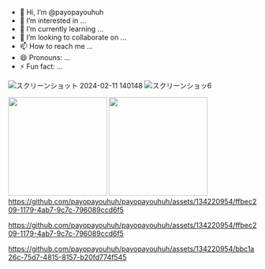 - 👋 Hi, I’m @payopayouhuh
- 👀 I’m interested in ...
- 🌱 I’m currently learning ...
- 💞️ I’m looking to collaborate on ...
- 📫 How to reach me ...
- 😄 Pronouns: ...
- ⚡ Fun fact: ...


![スクリーンショット 2024-02-11 140148](https://github.com/payopayouhuh/payopayouhuh/assets/134220954/53090af8-6a3d-451b-9cb7-d8f62a748d61)
![スクリーンショッ6](https://github.com/payopayouhuh/payopayouhuh/assets/134220954/705ecc84-7359-475e-b36e-3d2a3845c106)

<img src="https://github.com/payopayouhuh/payopayouhuh/assets/134220954/53090af8-6a3d-451b-9cb7-d8f62a748d61" width="200"> <img src="https://github.com/payopayouhuh/payopayouhuh/assets/134220954/705ecc84-7359-475e-b36e-3d2a3845c106" width="200"><https://github.com/payopayouhuh/payopayouhuh/assets/134220954/ffbec209-1179-4ab7-9c7c-796089ccd6f5>

https://github.com/payopayouhuh/payopayouhuh/assets/134220954/ffbec209-1179-4ab7-9c7c-796089ccd6f5

https://github.com/payopayouhuh/payopayouhuh/assets/134220954/bbc1a26c-75d7-4815-8157-b20fd774f545



